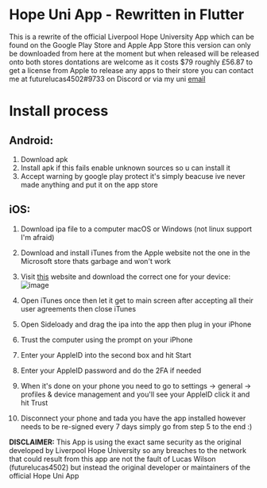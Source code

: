 # Hope Uni App - Rewritten in Flutter

This is a rewrite of the official Liverpool Hope University App which can be found on the Google Play Store and Apple App Store this version can only be downloaded from here at the moment but when released will be released onto both stores dontations are welcome as it costs $79 roughly £56.87 to get a license from Apple to release any apps to their store you can contact me at futurelucas4502#9733 on Discord or via my uni [email](mailto:20205610@hope.ac.uk)

# Install process

## Android:
1. Download apk
2. Install apk if this fails enable unknown sources so u can install it
3. Accept warning by google play protect it's simply beacuse ive never made anything and put it on the app store

## iOS:
1. Download ipa file to a computer macOS or Windows (not linux support I'm afraid)
2. Download and install iTunes from the Apple website not the one in the Microsoft store thats garbage and won't work
3. Visit [this](https://iosgods.com/topic/130167-windowsmacos-introducing-sideloadly-working-cydia-impactor-alternative/) website and download the correct one for your device:
![image](https://user-images.githubusercontent.com/48055553/115060634-034a5c80-9ee0-11eb-825d-86d4a4c871b1.png)

5. Open iTunes once then let it get to main screen after accepting all their user agreements then close iTunes
6. Open Sideloady and drag the ipa into the app then plug in your iPhone
7. Trust the computer using the prompt on your iPhone
8. Enter your AppleID into the second box and hit Start
9. Enter your AppleID password and do the 2FA if needed
10. When it's done on your phone you need to go to settings -> general -> profiles & device management and you'll see your AppleID click it and hit Trust
11. Disconnect your phone and tada you have the app installed however needs to be re-signed every 7 days simply go from step 5 to the end :)

**DISCLAIMER:** This App is using the exact same security as the original developed by Liverpool Hope University so any breaches to the network that could result from this app are not the fault of Lucas Wilson (futurelucas4502) but instead the original developer or maintainers of the official Hope Uni App

